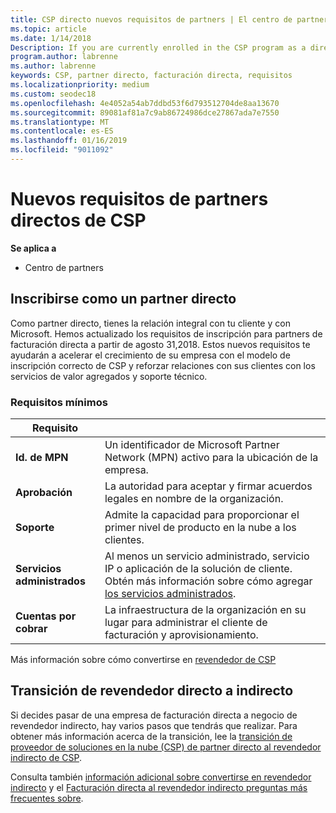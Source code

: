 ```yaml
---
title: CSP directo nuevos requisitos de partners | El centro de partners
ms.topic: article
ms.date: 1/14/2018
Description: If you are currently enrolled in the CSP program as a direct partner, you should prepare to meet these updated support and services requirements.
program.author: labrenne
ms.author: labrenne
keywords: CSP, partner directo, facturación directa, requisitos
ms.localizationpriority: medium
ms.custom: seodec18
ms.openlocfilehash: 4e4052a54ab7ddbd53f6d793512704de8aa13670
ms.sourcegitcommit: 89081af81a7c9ab86724986dce27867ada7e7550
ms.translationtype: MT
ms.contentlocale: es-ES
ms.lasthandoff: 01/16/2019
ms.locfileid: "9011092"
---
```

# <a name="csp-direct-partner-new-requirements"></a>Nuevos requisitos de partners directos de CSP

**Se aplica a**

- Centro de partners

## <a name="enroll-as-a-direct-partner"></a>Inscribirse como un partner directo

Como partner directo, tienes la relación integral con tu cliente y con Microsoft. Hemos actualizado los requisitos de inscripción para partners de facturación directa a partir de agosto 31,2018. Estos nuevos requisitos te ayudarán a acelerar el crecimiento de su empresa con el modelo de inscripción correcto de CSP y reforzar relaciones con sus clientes con los servicios de valor agregados y soporte técnico. 

### <a name="minimum-requirements"></a>Requisitos mínimos

|**Requisito**|                             |
|--------------------------------|--------------------------------------------------------------|
|**Id. de MPN**   |Un identificador de Microsoft Partner Network (MPN) activo para la ubicación de la empresa.   |
|**Aprobación**   |La autoridad para aceptar y firmar acuerdos legales en nombre de la organización.|
|**Soporte**   |Admite la capacidad para proporcionar el primer nivel de producto en la nube a los clientes.|
|**Servicios administrados**   |Al menos un servicio administrado, servicio IP o aplicación de la solución de cliente. Obtén más información sobre cómo agregar [los servicios administrados](https://partner.microsoft.com/en-US/business-opportunities/managed-services-provider).|
|**Cuentas por cobrar** |La infraestructura de la organización en su lugar para administrar el cliente de facturación y aprovisionamiento. 

Más información sobre cómo convertirse en [revendedor de CSP](https://partner.microsoft.com/cloud-solution-provider)

## <a name="transition-from-direct-to-indirect-reseller"></a>Transición de revendedor directo a indirecto

Si decides pasar de una empresa de facturación directa a negocio de revendedor indirecto, hay varios pasos que tendrás que realizar. Para obtener más información acerca de la transición, lee la [transición de proveedor de soluciones en la nube (CSP) de partner directo al revendedor indirecto de CSP](transition-direct-to-indirect.md). 

Consulta también [información adicional sobre convertirse en revendedor indirecto](https://assetsprod.microsoft.com/csp-directbill-to-indirect-transition.pdf) y el [Facturación directa al revendedor indirecto preguntas más frecuentes sobre](http://assetsprod.microsoft.com/mpn/direct-bill-partner-faq.pdf).